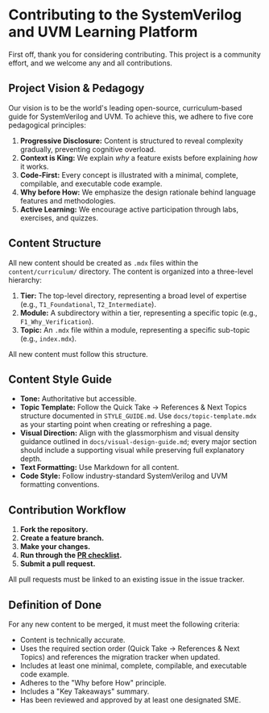 # Contributing to the SystemVerilog and UVM Learning Platform

First off, thank you for considering contributing. This project is a community effort, and we welcome any and all contributions.

## Project Vision & Pedagogy

Our vision is to be the world's leading open-source, curriculum-based guide for SystemVerilog and UVM. To achieve this, we adhere to five core pedagogical principles:

1.  **Progressive Disclosure:** Content is structured to reveal complexity gradually, preventing cognitive overload.
2.  **Context is King:** We explain *why* a feature exists before explaining *how* it works.
3.  **Code-First:** Every concept is illustrated with a minimal, complete, compilable, and executable code example.
4.  **Why before How:** We emphasize the design rationale behind language features and methodologies.
5.  **Active Learning:** We encourage active participation through labs, exercises, and quizzes.

## Content Structure

All new content should be created as `.mdx` files within the `content/curriculum/` directory. The content is organized into a three-level hierarchy:

1.  **Tier:** The top-level directory, representing a broad level of expertise (e.g., `T1_Foundational`, `T2_Intermediate`).
2.  **Module:** A subdirectory within a tier, representing a specific topic (e.g., `F1_Why_Verification`).
3.  **Topic:** An `.mdx` file within a module, representing a specific sub-topic (e.g., `index.mdx`).

All new content must follow this structure.

## Content Style Guide

*   **Tone:** Authoritative but accessible.
*   **Topic Template:** Follow the Quick Take → References & Next Topics structure documented in `STYLE_GUIDE.md`. Use `docs/topic-template.mdx` as your starting point when creating or refreshing a page.
*   **Visual Direction:** Align with the glassmorphism and visual density guidance outlined in `docs/visual-design-guide.md`; every major section should include a supporting visual while preserving full explanatory depth.
*   **Text Formatting:** Use Markdown for all content.
*   **Code Style:** Follow industry-standard SystemVerilog and UVM formatting conventions.

## Contribution Workflow

1.  **Fork the repository.**
2.  **Create a feature branch.**
3.  **Make your changes.**
4.  **Run through the [PR checklist](docs/pr-checklist.md).**
5.  **Submit a pull request.**

All pull requests must be linked to an existing issue in the issue tracker.

## Definition of Done

For any new content to be merged, it must meet the following criteria:

*   Content is technically accurate.
*   Uses the required section order (Quick Take → References & Next Topics) and references the migration tracker when updated.
*   Includes at least one minimal, complete, compilable, and executable code example.
*   Adheres to the "Why before How" principle.
*   Includes a "Key Takeaways" summary.
*   Has been reviewed and approved by at least one designated SME.
